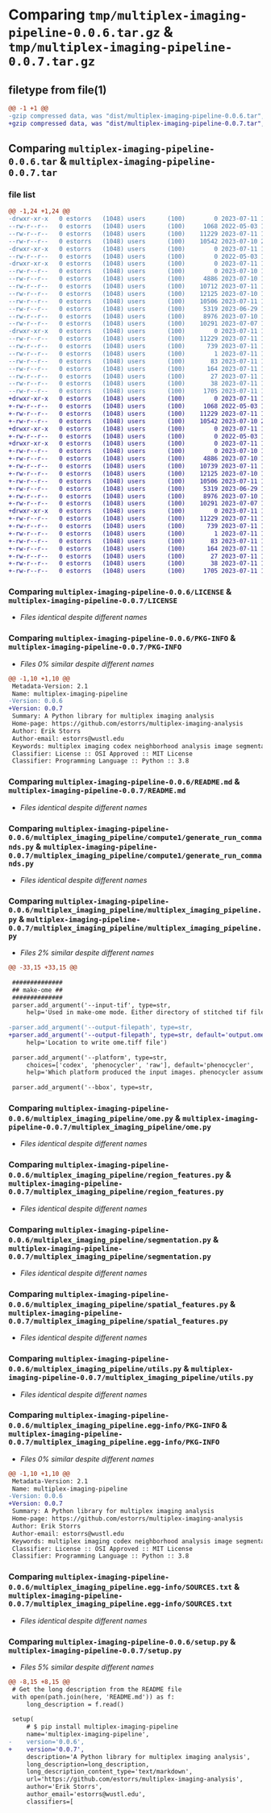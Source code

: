 # Comparing `tmp/multiplex-imaging-pipeline-0.0.6.tar.gz` & `tmp/multiplex-imaging-pipeline-0.0.7.tar.gz`

## filetype from file(1)

```diff
@@ -1 +1 @@
-gzip compressed data, was "dist/multiplex-imaging-pipeline-0.0.6.tar", last modified: Tue Jul 11 14:14:45 2023, max compression
+gzip compressed data, was "dist/multiplex-imaging-pipeline-0.0.7.tar", last modified: Tue Jul 11 14:29:13 2023, max compression
```

## Comparing `multiplex-imaging-pipeline-0.0.6.tar` & `multiplex-imaging-pipeline-0.0.7.tar`

### file list

```diff
@@ -1,24 +1,24 @@
-drwxr-xr-x   0 estorrs   (1048) users      (100)        0 2023-07-11 14:14:45.924450 multiplex-imaging-pipeline-0.0.6/
--rw-r--r--   0 estorrs   (1048) users      (100)     1068 2022-05-03 13:51:26.000000 multiplex-imaging-pipeline-0.0.6/LICENSE
--rw-r--r--   0 estorrs   (1048) users      (100)    11229 2023-07-11 14:14:45.922450 multiplex-imaging-pipeline-0.0.6/PKG-INFO
--rw-r--r--   0 estorrs   (1048) users      (100)    10542 2023-07-10 20:30:49.000000 multiplex-imaging-pipeline-0.0.6/README.md
-drwxr-xr-x   0 estorrs   (1048) users      (100)        0 2023-07-11 14:14:45.909450 multiplex-imaging-pipeline-0.0.6/multiplex_imaging_pipeline/
--rw-r--r--   0 estorrs   (1048) users      (100)        0 2022-05-03 13:56:19.000000 multiplex-imaging-pipeline-0.0.6/multiplex_imaging_pipeline/__init__.py
-drwxr-xr-x   0 estorrs   (1048) users      (100)        0 2023-07-11 14:14:45.920450 multiplex-imaging-pipeline-0.0.6/multiplex_imaging_pipeline/compute1/
--rw-r--r--   0 estorrs   (1048) users      (100)        0 2023-07-10 19:12:30.000000 multiplex-imaging-pipeline-0.0.6/multiplex_imaging_pipeline/compute1/__init__.py
--rw-r--r--   0 estorrs   (1048) users      (100)     4886 2023-07-10 19:24:58.000000 multiplex-imaging-pipeline-0.0.6/multiplex_imaging_pipeline/compute1/generate_run_commands.py
--rw-r--r--   0 estorrs   (1048) users      (100)    10712 2023-07-11 14:12:29.000000 multiplex-imaging-pipeline-0.0.6/multiplex_imaging_pipeline/multiplex_imaging_pipeline.py
--rw-r--r--   0 estorrs   (1048) users      (100)    12125 2023-07-10 18:24:27.000000 multiplex-imaging-pipeline-0.0.6/multiplex_imaging_pipeline/ome.py
--rw-r--r--   0 estorrs   (1048) users      (100)    10506 2023-07-11 13:24:23.000000 multiplex-imaging-pipeline-0.0.6/multiplex_imaging_pipeline/region_features.py
--rw-r--r--   0 estorrs   (1048) users      (100)     5319 2023-06-29 15:42:55.000000 multiplex-imaging-pipeline-0.0.6/multiplex_imaging_pipeline/segmentation.py
--rw-r--r--   0 estorrs   (1048) users      (100)     8976 2023-07-10 18:14:03.000000 multiplex-imaging-pipeline-0.0.6/multiplex_imaging_pipeline/spatial_features.py
--rw-r--r--   0 estorrs   (1048) users      (100)    10291 2023-07-07 14:20:21.000000 multiplex-imaging-pipeline-0.0.6/multiplex_imaging_pipeline/utils.py
-drwxr-xr-x   0 estorrs   (1048) users      (100)        0 2023-07-11 14:14:45.917450 multiplex-imaging-pipeline-0.0.6/multiplex_imaging_pipeline.egg-info/
--rw-r--r--   0 estorrs   (1048) users      (100)    11229 2023-07-11 14:14:45.000000 multiplex-imaging-pipeline-0.0.6/multiplex_imaging_pipeline.egg-info/PKG-INFO
--rw-r--r--   0 estorrs   (1048) users      (100)      739 2023-07-11 14:14:45.000000 multiplex-imaging-pipeline-0.0.6/multiplex_imaging_pipeline.egg-info/SOURCES.txt
--rw-r--r--   0 estorrs   (1048) users      (100)        1 2023-07-11 14:14:45.000000 multiplex-imaging-pipeline-0.0.6/multiplex_imaging_pipeline.egg-info/dependency_links.txt
--rw-r--r--   0 estorrs   (1048) users      (100)       83 2023-07-11 14:14:45.000000 multiplex-imaging-pipeline-0.0.6/multiplex_imaging_pipeline.egg-info/entry_points.txt
--rw-r--r--   0 estorrs   (1048) users      (100)      164 2023-07-11 14:14:45.000000 multiplex-imaging-pipeline-0.0.6/multiplex_imaging_pipeline.egg-info/requires.txt
--rw-r--r--   0 estorrs   (1048) users      (100)       27 2023-07-11 14:14:45.000000 multiplex-imaging-pipeline-0.0.6/multiplex_imaging_pipeline.egg-info/top_level.txt
--rw-r--r--   0 estorrs   (1048) users      (100)       38 2023-07-11 14:14:45.924450 multiplex-imaging-pipeline-0.0.6/setup.cfg
--rw-r--r--   0 estorrs   (1048) users      (100)     1705 2023-07-11 14:14:35.000000 multiplex-imaging-pipeline-0.0.6/setup.py
+drwxr-xr-x   0 estorrs   (1048) users      (100)        0 2023-07-11 14:29:13.038886 multiplex-imaging-pipeline-0.0.7/
+-rw-r--r--   0 estorrs   (1048) users      (100)     1068 2022-05-03 13:51:26.000000 multiplex-imaging-pipeline-0.0.7/LICENSE
+-rw-r--r--   0 estorrs   (1048) users      (100)    11229 2023-07-11 14:29:13.037886 multiplex-imaging-pipeline-0.0.7/PKG-INFO
+-rw-r--r--   0 estorrs   (1048) users      (100)    10542 2023-07-10 20:30:49.000000 multiplex-imaging-pipeline-0.0.7/README.md
+drwxr-xr-x   0 estorrs   (1048) users      (100)        0 2023-07-11 14:29:13.025886 multiplex-imaging-pipeline-0.0.7/multiplex_imaging_pipeline/
+-rw-r--r--   0 estorrs   (1048) users      (100)        0 2022-05-03 13:56:19.000000 multiplex-imaging-pipeline-0.0.7/multiplex_imaging_pipeline/__init__.py
+drwxr-xr-x   0 estorrs   (1048) users      (100)        0 2023-07-11 14:29:13.036886 multiplex-imaging-pipeline-0.0.7/multiplex_imaging_pipeline/compute1/
+-rw-r--r--   0 estorrs   (1048) users      (100)        0 2023-07-10 19:12:30.000000 multiplex-imaging-pipeline-0.0.7/multiplex_imaging_pipeline/compute1/__init__.py
+-rw-r--r--   0 estorrs   (1048) users      (100)     4886 2023-07-10 19:24:58.000000 multiplex-imaging-pipeline-0.0.7/multiplex_imaging_pipeline/compute1/generate_run_commands.py
+-rw-r--r--   0 estorrs   (1048) users      (100)    10739 2023-07-11 14:28:47.000000 multiplex-imaging-pipeline-0.0.7/multiplex_imaging_pipeline/multiplex_imaging_pipeline.py
+-rw-r--r--   0 estorrs   (1048) users      (100)    12125 2023-07-10 18:24:27.000000 multiplex-imaging-pipeline-0.0.7/multiplex_imaging_pipeline/ome.py
+-rw-r--r--   0 estorrs   (1048) users      (100)    10506 2023-07-11 13:24:23.000000 multiplex-imaging-pipeline-0.0.7/multiplex_imaging_pipeline/region_features.py
+-rw-r--r--   0 estorrs   (1048) users      (100)     5319 2023-06-29 15:42:55.000000 multiplex-imaging-pipeline-0.0.7/multiplex_imaging_pipeline/segmentation.py
+-rw-r--r--   0 estorrs   (1048) users      (100)     8976 2023-07-10 18:14:03.000000 multiplex-imaging-pipeline-0.0.7/multiplex_imaging_pipeline/spatial_features.py
+-rw-r--r--   0 estorrs   (1048) users      (100)    10291 2023-07-07 14:20:21.000000 multiplex-imaging-pipeline-0.0.7/multiplex_imaging_pipeline/utils.py
+drwxr-xr-x   0 estorrs   (1048) users      (100)        0 2023-07-11 14:29:13.033886 multiplex-imaging-pipeline-0.0.7/multiplex_imaging_pipeline.egg-info/
+-rw-r--r--   0 estorrs   (1048) users      (100)    11229 2023-07-11 14:29:12.000000 multiplex-imaging-pipeline-0.0.7/multiplex_imaging_pipeline.egg-info/PKG-INFO
+-rw-r--r--   0 estorrs   (1048) users      (100)      739 2023-07-11 14:29:12.000000 multiplex-imaging-pipeline-0.0.7/multiplex_imaging_pipeline.egg-info/SOURCES.txt
+-rw-r--r--   0 estorrs   (1048) users      (100)        1 2023-07-11 14:29:12.000000 multiplex-imaging-pipeline-0.0.7/multiplex_imaging_pipeline.egg-info/dependency_links.txt
+-rw-r--r--   0 estorrs   (1048) users      (100)       83 2023-07-11 14:29:12.000000 multiplex-imaging-pipeline-0.0.7/multiplex_imaging_pipeline.egg-info/entry_points.txt
+-rw-r--r--   0 estorrs   (1048) users      (100)      164 2023-07-11 14:29:12.000000 multiplex-imaging-pipeline-0.0.7/multiplex_imaging_pipeline.egg-info/requires.txt
+-rw-r--r--   0 estorrs   (1048) users      (100)       27 2023-07-11 14:29:12.000000 multiplex-imaging-pipeline-0.0.7/multiplex_imaging_pipeline.egg-info/top_level.txt
+-rw-r--r--   0 estorrs   (1048) users      (100)       38 2023-07-11 14:29:13.038886 multiplex-imaging-pipeline-0.0.7/setup.cfg
+-rw-r--r--   0 estorrs   (1048) users      (100)     1705 2023-07-11 14:29:04.000000 multiplex-imaging-pipeline-0.0.7/setup.py
```

### Comparing `multiplex-imaging-pipeline-0.0.6/LICENSE` & `multiplex-imaging-pipeline-0.0.7/LICENSE`

 * *Files identical despite different names*

### Comparing `multiplex-imaging-pipeline-0.0.6/PKG-INFO` & `multiplex-imaging-pipeline-0.0.7/PKG-INFO`

 * *Files 0% similar despite different names*

```diff
@@ -1,10 +1,10 @@
 Metadata-Version: 2.1
 Name: multiplex-imaging-pipeline
-Version: 0.0.6
+Version: 0.0.7
 Summary: A Python library for multiplex imaging analysis
 Home-page: https://github.com/estorrs/multiplex-imaging-analysis
 Author: Erik Storrs
 Author-email: estorrs@wustl.edu
 Keywords: multiplex imaging codex neighborhood analysis image segmentation visualization mibi codex phenocycler mihc hyperion
 Classifier: License :: OSI Approved :: MIT License
 Classifier: Programming Language :: Python :: 3.8
```

### Comparing `multiplex-imaging-pipeline-0.0.6/README.md` & `multiplex-imaging-pipeline-0.0.7/README.md`

 * *Files identical despite different names*

### Comparing `multiplex-imaging-pipeline-0.0.6/multiplex_imaging_pipeline/compute1/generate_run_commands.py` & `multiplex-imaging-pipeline-0.0.7/multiplex_imaging_pipeline/compute1/generate_run_commands.py`

 * *Files identical despite different names*

### Comparing `multiplex-imaging-pipeline-0.0.6/multiplex_imaging_pipeline/multiplex_imaging_pipeline.py` & `multiplex-imaging-pipeline-0.0.7/multiplex_imaging_pipeline/multiplex_imaging_pipeline.py`

 * *Files 2% similar despite different names*

```diff
@@ -33,15 +33,15 @@
 
 ##############
 ## make-ome ##
 ##############
 parser.add_argument('--input-tif', type=str,
     help='Used in make-ome mode. Either directory of stitched tif files that will be combined into a single ome.tiff file, a multichannel .tif (for original codex platform), or a .qptiff (phenocycler platform).')
 
-parser.add_argument('--output-filepath', type=str,
+parser.add_argument('--output-filepath', type=str, default='output.ome.tiff',
     help='Location to write ome.tiff file')
 
 parser.add_argument('--platform', type=str,
     choices=['codex', 'phenocycler', 'raw'], default='phenocycler',
     help='Which platform produced the input images. phenocycler assumes a .qptiff from the akoya phenocycler platform. codex assumes a multichannel .tif output by the original akoya codex platform. raw will save a directory of .tifs together into a multiplex image.')
 
 parser.add_argument('--bbox', type=str,
```

### Comparing `multiplex-imaging-pipeline-0.0.6/multiplex_imaging_pipeline/ome.py` & `multiplex-imaging-pipeline-0.0.7/multiplex_imaging_pipeline/ome.py`

 * *Files identical despite different names*

### Comparing `multiplex-imaging-pipeline-0.0.6/multiplex_imaging_pipeline/region_features.py` & `multiplex-imaging-pipeline-0.0.7/multiplex_imaging_pipeline/region_features.py`

 * *Files identical despite different names*

### Comparing `multiplex-imaging-pipeline-0.0.6/multiplex_imaging_pipeline/segmentation.py` & `multiplex-imaging-pipeline-0.0.7/multiplex_imaging_pipeline/segmentation.py`

 * *Files identical despite different names*

### Comparing `multiplex-imaging-pipeline-0.0.6/multiplex_imaging_pipeline/spatial_features.py` & `multiplex-imaging-pipeline-0.0.7/multiplex_imaging_pipeline/spatial_features.py`

 * *Files identical despite different names*

### Comparing `multiplex-imaging-pipeline-0.0.6/multiplex_imaging_pipeline/utils.py` & `multiplex-imaging-pipeline-0.0.7/multiplex_imaging_pipeline/utils.py`

 * *Files identical despite different names*

### Comparing `multiplex-imaging-pipeline-0.0.6/multiplex_imaging_pipeline.egg-info/PKG-INFO` & `multiplex-imaging-pipeline-0.0.7/multiplex_imaging_pipeline.egg-info/PKG-INFO`

 * *Files 0% similar despite different names*

```diff
@@ -1,10 +1,10 @@
 Metadata-Version: 2.1
 Name: multiplex-imaging-pipeline
-Version: 0.0.6
+Version: 0.0.7
 Summary: A Python library for multiplex imaging analysis
 Home-page: https://github.com/estorrs/multiplex-imaging-analysis
 Author: Erik Storrs
 Author-email: estorrs@wustl.edu
 Keywords: multiplex imaging codex neighborhood analysis image segmentation visualization mibi codex phenocycler mihc hyperion
 Classifier: License :: OSI Approved :: MIT License
 Classifier: Programming Language :: Python :: 3.8
```

### Comparing `multiplex-imaging-pipeline-0.0.6/multiplex_imaging_pipeline.egg-info/SOURCES.txt` & `multiplex-imaging-pipeline-0.0.7/multiplex_imaging_pipeline.egg-info/SOURCES.txt`

 * *Files identical despite different names*

### Comparing `multiplex-imaging-pipeline-0.0.6/setup.py` & `multiplex-imaging-pipeline-0.0.7/setup.py`

 * *Files 5% similar despite different names*

```diff
@@ -8,15 +8,15 @@
 # Get the long description from the README file
 with open(path.join(here, 'README.md')) as f:
     long_description = f.read()
 
 setup(
     # $ pip install multiplex-imaging-pipeline
     name='multiplex-imaging-pipeline',
-    version='0.0.6',
+    version='0.0.7',
     description='A Python library for multiplex imaging analysis',
     long_description=long_description,
     long_description_content_type='text/markdown',
     url='https://github.com/estorrs/multiplex-imaging-analysis',
     author='Erik Storrs',
     author_email='estorrs@wustl.edu',
     classifiers=[
```

